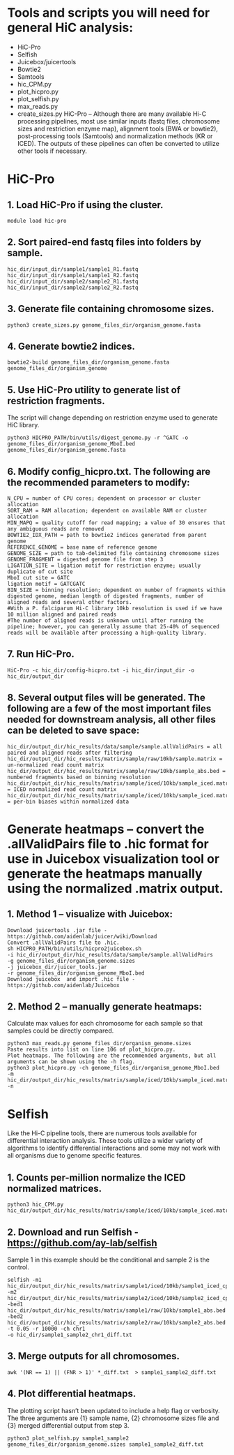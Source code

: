 # Tools and scripts you will need for general HiC analysis:
*	HiC-Pro
*	Selfish
*	Juicebox/juicertools
*	Bowtie2
*	Samtools
*	hic_CPM.py
*	plot_hicpro.py
*	plot_selfish.py
*	max_reads.py
* create_sizes.py
HiC-Pro – Although there are many available Hi-C processing pipelines, most use similar inputs (fastq files, chromosome sizes and restriction enzyme map), alignment tools (BWA or bowtie2), post-processing tools (Samtools) and normalization methods (KR or ICED). The outputs of these pipelines can often be converted to utilize other tools if necessary.
# HiC-Pro
## 1.	Load HiC-Pro if using the cluster.
```
module load hic-pro
```
## 2.	Sort paired-end fastq files into folders by sample.
```
hic_dir/input_dir/sample1/sample1_R1.fastq
hic_dir/input_dir/sample1/sample1_R2.fastq
hic_dir/input_dir/sample2/sample2_R1.fastq
hic_dir/input_dir/sample2/sample2_R2.fastq
```
## 3.	Generate file containing chromosome sizes.
```
python3 create_sizes.py genome_files_dir/organism_genome.fasta
```
## 4.	Generate bowtie2 indices.
```
bowtie2-build genome_files_dir/organism_genome.fasta genome_files_dir/organism_genome
```
## 5.	Use HiC-Pro utility to generate list of restriction fragments.
The script will change depending on restriction enzyme used to generate HiC library.
```
python3 HICPRO_PATH/bin/utils/digest_genome.py -r ^GATC -o genome_files_dir/organism_genome_MboI.bed genome_files_dir/organism_genome.fasta
```
## 6.	Modify config_hicpro.txt. The following are the recommended parameters to modify:
```
N_CPU = number of CPU cores; dependent on processor or cluster allocation
SORT_RAM = RAM allocation; dependent on available RAM or cluster allocation
MIN_MAPQ = quality cutoff for read mapping; a value of 30 ensures that any ambiguous reads are removed
BOWTIE2_IDX_PATH = path to bowtie2 indices generated from parent genome
REFERENCE_GENOME = base name of reference genome
GENOME_SIZE = path to tab-delimited file containing chromosome sizes
GENOME_FRAGMENT = digested genome file from step 3
LIGATION_SITE = ligation motif for restriction enzyme; usually duplicate of cut site
MboI cut site = GATC
ligation motif = GATCGATC
BIN_SIZE = binning resolution; dependent on number of fragments within digested genome, median length of digested fragments, number of aligned reads and several other factors.
#With a P. falciparum Hi-C library 10kb resolution is used if we have 10 million aligned and paired reads
#The number of aligned reads is unknown until after running the pipeline; however, you can generally assume that 25-40% of sequenced reads will be available after processing a high-quality library.
```
## 7.	Run HiC-Pro.
```
HiC-Pro -c hic_dir/config-hicpro.txt -i hic_dir/input_dir -o hic_dir/output_dir
```
## 8.	Several output files will be generated. The following are a few of the most important files needed for downstream analysis, all other files can be deleted to save space:
```
hic_dir/output_dir/hic_results/data/sample/sample.allValidPairs = all paired and aligned reads after filtering
hic_dir/output_dir/hic_results/matrix/sample/raw/10kb/sample.matrix = un-normalized read count matrix
hic_dir/output_dir/hic_results/matrix/sample/raw/10kb/sample_abs.bed = numbered fragments based on binning resolution
hic_dir/output_dir/hic_results/matrix/sample/iced/10kb/sample_iced.matrix = ICED normalized read count matrix
hic_dir/output_dir/hic_results/matrix/sample/iced/10kb/sample_iced.matrix.biases = per-bin biases within normalized data
```

# Generate heatmaps – convert the .allValidPairs file to .hic format for use in Juicebox visualization tool or generate the heatmaps manually using the normalized .matrix output.
## 1.	Method 1 – visualize with Juicebox:
```
Download juicertools .jar file - https://github.com/aidenlab/juicer/wiki/Download
Convert .allValidPairs file to .hic.
sh HICPRO_PATH/bin/utils/hicpro2juicebox.sh
-i hic_dir/output_dir/hic_results/data/sample/sample.allValidPairs
-g genome_files_dir/organism_genome.sizes
-j juicebox_dir/juicer_tools.jar
-r genome_files_dir/organism_genome_MboI.bed
Download juicebox  and import .hic file - https://github.com/aidenlab/Juicebox
```
## 2.	Method 2 – manually generate heatmaps:
Calculate max values for each chromosome for each sample so that samples could be directly compared.
```
python3 max_reads.py genome_files_dir/organism_genome.sizes
Paste results into list on line 106 of plot_hicpro.py.
Plot heatmaps. The following are the recommended arguments, but all arguments can be shown using the -h flag.
python3 plot_hicpro.py -ch genome_files_dir/organism_genome_MboI.bed 
-m hic_dir/output_dir/hic_results/matrix/sample/iced/10kb/sample_iced.matrix -n
```
# Selfish 
Like the Hi-C pipeline tools, there are numerous tools available for differential interaction analysis. These tools utilize a wider variety of algorithms to identify differential interactions and some may not work with all organisms due to genome specific features.
## 1.	Counts per-million normalize the ICED normalized matrices.
```
python3 hic_CPM.py hic_dir/output_dir/hic_results/matrix/sample/iced/10kb/sample_iced.matrix
```
## 2.	Download and run Selfish - https://github.com/ay-lab/selfish
Sample 1 in this example should be the conditional and sample 2 is the control.
```	
selfish -m1 hic_dir/output_dir/hic_results/matrix/sample1/iced/10kb/sample1_iced_cpm.matrix
-m2 hic_dir/output_dir/hic_results/matrix/sample2/iced/10kb/sample2_iced_cpm.matrix
-bed1 hic_dir/output_dir/hic_results/matrix/sample1/raw/10kb/sample1_abs.bed
-bed2 hic_dir/output_dir/hic_results/matrix/sample2/raw/10kb/sample2_abs.bed
-t 0.05 -r 10000 -ch chr1
-o hic_dir/sample1_sample2_chr1_diff.txt
```
## 3.	Merge outputs for all chromosomes.
```	
awk '(NR == 1) || (FNR > 1)' *_diff.txt  > sample1_sample2_diff.txt
```
## 4.	Plot differential heatmaps.
The plotting script hasn’t been updated to include a help flag or verbosity. The three arguments are {1} sample name, {2} chromosome sizes file and {3} merged differential output from step 3.
```
python3 plot_selfish.py sample1_sample2 genome_files_dir/organism_genome.sizes sample1_sample2_diff.txt
```
